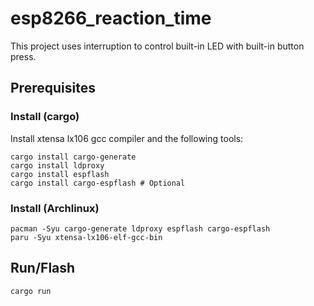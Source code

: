 # esp8266_reaction_time

This project uses interruption to control built-in LED with built-in button press.

## Prerequisites

### Install (cargo)

Install xtensa lx106 gcc compiler and the following tools:

```shell
cargo install cargo-generate
cargo install ldproxy
cargo install espflash
cargo install cargo-espflash # Optional
```

### Install (Archlinux)

```shell
pacman -Syu cargo-generate ldproxy espflash cargo-espflash
paru -Syu xtensa-lx106-elf-gcc-bin
```

## Run/Flash

```shell
cargo run
```
